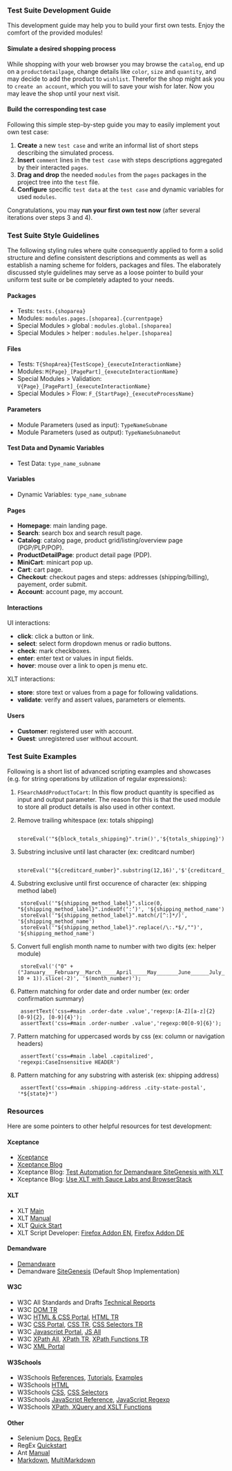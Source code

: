 
### Test Suite Development Guide

This development guide may help you to build your first own tests. Enjoy the comfort of the provided modules!

#### Simulate a desired shopping process

While shopping with your web browser you may browse the `catalog`, end up on a `productdetailpage`, change details like `color`, `size` and `quantity`, and may decide to add the product to `wishlist`. Therefor the shop might ask you to `create an account`, which you will to save your wish for later. Now you may leave the shop until your next visit.

#### Build the corresponding test case

Following this simple step-by-step guide you may to easily implement  yout own test case:

1. **Create** a new `test case` and write an informal list of short steps describing the simulated process.
2. **Insert** `comment` lines in the `test case` with steps descriptions aggregated by their interacted `pages`.
3. **Drag and drop** the needed `modules` from the `pages` packages in the project tree into the `test` file. 
4. **Configure** specific `test data` at the `test case` and dynamic variables for used `modules`.

Congratulations, you may **run your first own test now** (after several iterations over steps 3 and 4).

### Test Suite Style Guidelines

The following styling rules where quite consequently applied to form a solid structure and define consistent descriptions and comments as well as establish a naming scheme for folders, packages and files. The elaborately discussed style guidelines may serve as a loose pointer to build your uniform test suite or be completely adapted to your needs.

#### Packages

- Tests: `tests.{shoparea}`
- Modules: `modules.pages.[shoparea].{currentpage}`
- Special Modules > global : `modules.global.[shoparea]`
- Special Modules > helper : `modules.helper.[shoparea]`

#### Files

- Tests: `T{ShopArea}{TestScope}_{executeInteractionName}`
- Modules: `M{Page}_[PagePart]_{executeInteractionName}`
- Special Modules > Validation: `V{Page}_[PagePart]_{executeInteractionName}`
- Special Modules > Flow: `F_{StartPage}_{executeProcessName}`

#### Parameters

- Module Parameters (used as input): `TypeNameSubname`
- Module Parameters (used as output): `TypeNameSubnameOut`

#### Test Data and Dynamic Variables

- Test Data: `type_name_subname` 

#### Variables

- Dynamic Variables: `type_name_subname`


#### Pages

- **Homepage**: main landing page.
- **Search**: search box and search result page.
- **Catalog**: catalog page, product grid/listing/overview page (PGP/PLP/POP).
- **ProductDetailPage**: product detail page (PDP).
- **MiniCart**: minicart pop up.
- **Cart**: cart page.
- **Checkout**: checkout pages and steps: addresses (shipping/billing), payement, order submit.
- **Account**: account page, my account.

#### Interactions

UI interactions:

- **click**: click a button or link.
- **select**: select form dropdown menus or radio buttons.
- **check**: mark checkboxes.
- **enter**: enter text or values in input fields.
- **hover**: mouse over a link to open js menu etc.

XLT interactions:

- **store**: store text or values from a page for following validations.
- **validate**: verify and assert values, parameters or elements.

#### Users

- **Customer**: registered user with account.
- **Guest**: unregistered user without account.

### Test Suite Examples

Following is a short list of advanced scripting examples and showcases (e.g. for string operations by utilization of regular expressions):

1. `FSearchAddProductToCart`: In this flow product quantity is specified as input and output parameter. The reason for this is that the used module to store all product details is also used in other context.

2. Remove trailing whitespace (ex: totals shipping)  

        storeEval('"${block_totals_shipping}".trim()','${totals_shipping}')

3. Substring inclusive until last character (ex: creditcard number)  

        storeEval('"${creditcard_number}".substring(12,16)','$'{creditcard_last_four_digits})

4. Substring exclusive until first occurence of character (ex: shipping method label)  

        storeEval('"${shipping_method_label}".slice(0, "${shipping_method_label}".indexOf(‘:’)', '${shipping_method_name')
        storeEval('"${shipping_method_label}".match(/[^:]*/)', '${shipping_method_name')
        storeEval('"${shipping_method_label}".replace(/\:.*$/,"")', '${shipping_method_name')

5. Convert full english month name to number with two digits (ex: helper module)  

        storeEval('("0" + ("January___February__March_____April_____May_______June______July______August____September_October___November__December__".indexOf("@{MMonthName}")/ 10 + 1)).slice(-2)', '$(month_number)');

6. Pattern matching for order date and order number (ex: order confirmation summary)  

        assertText('css=#main .order-date .value','regexp:[A-Z][a-z]{2} [0-9]{2}, [0-9]{4}');   
        assertText('css=#main .order-number .value','regexp:00[0-9]{6}');

7. Pattern matching for uppercased words by css (ex: column or navigation headers)  

        assertText('css=#main .label .capitalized', 'regexpi:CaseInsensitive HEADER')

8. Pattern matching for any substring with asterisk (ex: shipping address)  

        assertText('css=#main .shipping-address .city-state-postal', '*${state}*')

### Resources

Here are some pointers to other helpful resources for test development:

#### Xceptance

- [Xceptance](https://www.xceptance.de/en/)
- [Xceptance Blog](http://blog.xceptance.com/)
- Xceptance Blog: [Test Automation for Demandware SiteGenesis with XLT](http://blog.xceptance.com/2012/10/27/test-automation-for-demandware-sitegenesis-with-xlt/)
- Xceptance Blog: [Use XLT with Sauce Labs and BrowserStack](http://blog.xceptance.com/2014/03/12/use-xlt-with-sauce-labs-and-browserstack/)

#### XLT

- XLT [Main](https://www.xceptance.de/en/xlt/)
- XLT [Manual](https://lab.xceptance.de/releases/xlt/latest/user-manual.html)
- XLT [Quick Start](https://lab.xceptance.de/releases/xlt/latest/quick-start-guide.html)
- XLT Script Developer: [Firefox Addon EN](https://addons.mozilla.org/en-US/firefox/addon/xceptance-script-developer/), [Firefox Addon DE](https://addons.mozilla.org/de/firefox/addon/xceptance-script-developer/)

#### Demandware

- [Demandware](http://www.demandware.com/)
- Demandware [SiteGenesis](http://www.demandware.com/on/demandware.store/Sites-SiteGenesis-Site) (Default Shop Implementation)

#### W3C

- W3C All Standards and Drafts [Technical Reports](http://www.w3.org/TR/)
- W3C [DOM TR](http://www.w3.org/TR/dom/)
- W3C [HTML & CSS Portal](http://www.w3.org/standards/webdesign/htmlcss.html), [HTML TR](http://www.w3.org/TR/html/)
- W3C [CSS Portal](http://www.w3.org/Style/CSS/), [CSS TR](http://www.w3.org/TR/CSS/), [CSS Selectors TR](http://www.w3.org/TR/selectors/#selectors)
- W3C [Javascript Portal](http://www.w3.org/standards/webdesign/script.html), [JS All](http://www.w3.org/standards/techs/js#w3c_all)
- W3C [XPath All](http://www.w3.org/standards/techs/xpath#w3c_all), [XPath TR](http://www.w3.org/TR/xpath-30/), [XPath Functions TR](http://www.w3.org/TR/xpath-functions-30/)
- W3C [XML Portal](http://www.w3.org/standards/xml/)

#### W3Schools

- W3Schools [References](http://www.w3schools.com/sitemap/sitemap_references.asp), [Tutorials](http://www.w3schools.com/sitemap/default.asp), [Examples](http://www.w3schools.com/sitemap/sitemap_examples.asp)
- W3Schools [HTML](http://www.w3schools.com/html/)
- W3Schools [CSS](http://www.w3schools.com/cssref/), [CSS Selectors](http://www.w3schools.com/cssref/css_selectors.asp)
- W3Schools [JavaScript Reference](http://www.w3schools.com/jsref/), [JavaScript Regexp](http://www.w3schools.com/jsref/jsref_obj_regexp.asp)
- W3Schools [XPath, XQuery and XSLT Functions](http://www.w3schools.com/xpath/)

#### Other

- Selenium [Docs](http://docs.seleniumhq.org/docs/), [RegEx](http://docs.seleniumhq.org/docs/02_selenium_ide.jsp#regular-expression-patterns)
- RegEx [Quickstart](http://www.rexegg.com/regex-quickstart.html)
- Ant [Manual](https://ant.apache.org/manual/running.html)
- [Markdown](http://daringfireball.net/projects/markdown/), [MultiMarkdown](http://fletcherpenney.net/multimarkdown/)
